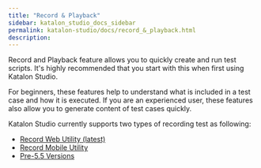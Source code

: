```yaml
---
title: "Record & Playback" 
sidebar: katalon_studio_docs_sidebar
permalink: katalon-studio/docs/record_&_playback.html 
description: 
---
```

Record and Playback feature allows you to quickly create and run test scripts. It's highly recommended that you start with this when first using Katalon Studio.

For beginners, these features help to understand what is included in a test case and how it is executed. If you are an experienced user, these features also allow you to generate content of test cases quickly. 

Katalon Studio currently supports two types of recording test as following:

*   [Record Web Utility (latest)](/pages/viewpage.action?pageId=13699399)
*   [Record Mobile Utility](/display/KD/Record+Mobile+Utility)
*   [Pre-5.5 Versions](/display/KD/Pre-5.5+Versions)